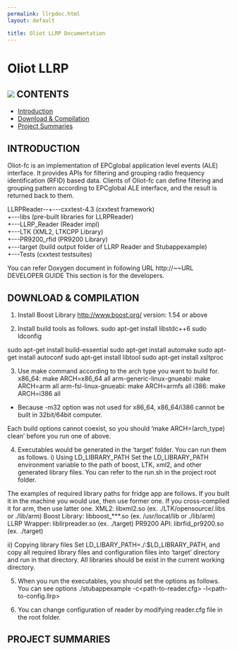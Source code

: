 ```yaml
---
permalink: llrpdoc.html
layout: default

title: Oliot LLRP Documentation
---
```


Oliot LLRP
==========
![](images/oliot_logo_1_transparent.png)
CONTENTS
--------
 * [Introduction](#toc_2)
 * [Download & Compilation](#toc_3)
 * [Project Summaries](#toc_4)
 

INTRODUCTION
------------
Oliot-fc is an implementation of EPCglobal application level events (ALE) interface. It provides APIs for filtering and grouping radio frequency identification (RFID) based data. Clients of Oliot-fc can define filtering and grouping pattern according to EPCglobal ALE interface, and the result is returned back to them.

LLRPReader--+---cxxtest-4.3 (cxxtest framework)  
                                +---libs (pre-built libraries for LLRPReader)  
                                +---LLRP_Reader (Reader impl)  
                                +---LTK (XML2, LTKCPP Library)  
                                +---PR9200_rfid (PR9200 Library)  
                                +---target (build output folder of LLRP Reader and Stubappexample)  
                                +---Tests (cxxtest testsuites)  
 
You can refer Doxygen document in following URL
http://~~URL
DEVELOPER GUIDE
This section is for the developers.
 
DOWNLOAD & COMPILATION
----------------------

1. Install Boost Library
http://www.boost.org/
version: 1.54 or above
 
2. Install build tools as follows.
sudo apt-get install libstdc++6
sudo ldconfig
 
sudo apt-get install build-essential
sudo apt-get install automake
sudo apt-get install autoconf
sudo apt-get install libtool
sudo apt-get install xsltproc
 
3. Use make command according to the arch type you want to build for.
x86_64: make ARCH=x86_64 all
arm-generic-linux-gnueabi: make ARCH=arm all
arm-fsl-linux-gnueabi: make ARCH=armfs all
i386: make ARCH=i386 all
* Because -m32 option was not used for x86_64, x86_64/i386 cannot be built in 32bit/64bit computer.
 
Each build options cannot coexist, so you should ‘make ARCH=(arch_type) clean’ before you run one of above.
 
4. Executables would be generated in the ‘target’ folder. You can run them as follows.
 i) Using LD_LIBRARY_PATH
Set the LD_LIBRARY_PATH environment variable to the path of boost, LTK, xml2, and other generated library files. You can refer to the run.sh in the project root folder.
 
The examples of required library paths for fridge app are follows. If you built it in the machine you would use, then use former one. If you cross-compiled it for arm, then use latter one.
XML2: libxml2.so (ex. ./LTK/opensource/.libs or ./lib/arm)
Boost Library: libboost_***.so (ex. /usr/local/lib or ./lib/arm)
LLRP Wrapper: libllrpreader.so (ex. ./target)
PR9200 API: librfid_pr9200.so (ex. ./target)
 
 ii) Copying library files
Set LD_LIBARY_PATH=./:$LD_LIBRARY_PATH, and copy all required library files and configuration files into ‘target’ directory and run in that directory. All libraries should be exist in the current working directory.
 
5. When you run the executables, you should set the options as follows. You can see options
./stubappexample -c<path-to-reader.cfg> -l<path-to-config.llrp>
 
6. You can change configuration of reader by modifying reader.cfg file in the root folder.
 
PROJECT SUMMARIES
-----------------

 
 
